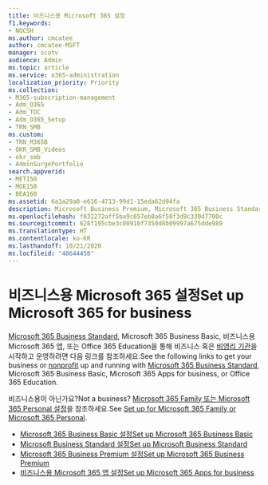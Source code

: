 ```yaml
---
title: 비즈니스용 Microsoft 365 설정
f1.keywords:
- NOCSH
ms.author: cmcatee
author: cmcatee-MSFT
manager: scotv
audience: Admin
ms.topic: article
ms.service: o365-administration
localization_priority: Priority
ms.collection:
- M365-subscription-management
- Adm_O365
- Adm_TOC
- Adm_O365_Setup
- TRN_SMB
ms.custom:
- TRN_M365B
- OKR_SMB_Videos
- okr_smb
- AdminSurgePortfolio
search.appverid:
- MET150
- MOE150
- BEA160
ms.assetid: 6a3a29a0-e616-4713-99d1-15eda62d04fa
description: Microsoft Business Premium, Microsoft 365 Business Standard, Microsoft 365 Business Basic, 비즈니스용 Microsoft 365 앱 또는 Office 365 Education 구독을 설정하는 방법을 알아보세요.
ms.openlocfilehash: f832272aff5ba9c657eb8a6f58f3d9c330d7700c
ms.sourcegitcommit: 628f195cbe3c00910f7350d8b09997a675dde989
ms.translationtype: HT
ms.contentlocale: ko-KR
ms.lasthandoff: 10/21/2020
ms.locfileid: "48644450"
---
```

# <a name="set-up-microsoft-365-for-business"></a><span data-ttu-id="6c55e-103">비즈니스용 Microsoft 365 설정</span><span class="sxs-lookup"><span data-stu-id="6c55e-103">Set up Microsoft 365 for business</span></span>

<span data-ttu-id="6c55e-104">[Microsoft 365 Business Standard](https://go.microsoft.com/fwlink/p/?LinkId=627220), Microsoft 365 Business Basic, 비즈니스용 Microsoft 365 앱, 또는 Office 365 Education을 통해 비즈니스 혹은 [비영리 기관](https://go.microsoft.com/fwlink/p/?LinkId=627221)을 시작하고 운영하려면 다음 링크를 참조하세요.</span><span class="sxs-lookup"><span data-stu-id="6c55e-104">See the following links to get your business or [nonprofit](https://go.microsoft.com/fwlink/p/?LinkId=627221) up and running with [Microsoft 365 Business Standard](https://go.microsoft.com/fwlink/p/?LinkId=627220), Microsoft 365 Business Basic, Microsoft 365 Apps for business, or Office 365 Education.</span></span>
  
<span data-ttu-id="6c55e-105">비즈니스용이 아닌가요?</span><span class="sxs-lookup"><span data-stu-id="6c55e-105">Not a business?</span></span> <span data-ttu-id="6c55e-106">[Microsoft 365 Family 또는 Microsoft 365 Personal 설정](https://support.microsoft.com/office/65415a24-3cbf-4f30-901d-9bf9eba7fce2)을 참조하세요.</span><span class="sxs-lookup"><span data-stu-id="6c55e-106">See [Set up for Microsoft 365 Family or Microsoft 365 Personal](https://support.microsoft.com/office/65415a24-3cbf-4f30-901d-9bf9eba7fce2).</span></span>
  
- [<span data-ttu-id="6c55e-107">Microsoft 365 Business Basic 설정</span><span class="sxs-lookup"><span data-stu-id="6c55e-107">Set up Microsoft 365 Business Basic</span></span>](setup-business-basic.md)
- [<span data-ttu-id="6c55e-108">Microsoft Business Standard 설정</span><span class="sxs-lookup"><span data-stu-id="6c55e-108">Set up Microsoft Business Standard</span></span>](setup-business-standard.md)
- [<span data-ttu-id="6c55e-109">Microsoft 365 Business Premium 설정</span><span class="sxs-lookup"><span data-stu-id="6c55e-109">Set up Microsoft 365 Business Premium</span></span>](../../business/set-up.md)
- [<span data-ttu-id="6c55e-110">비즈니스용 Microsoft 365 앱 설정</span><span class="sxs-lookup"><span data-stu-id="6c55e-110">Set up Microsoft 365 Apps for business</span></span>](setup-apps-for-business.md)